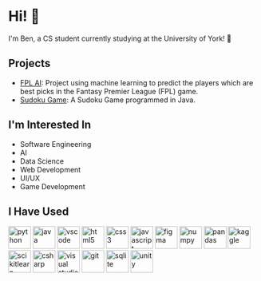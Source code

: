 # Hi! 👋
I'm Ben, a CS student currently studying at the University of York! 🦆

## Projects
- [FPL AI](https://github.com/BenLeaver/FPL-Prediction-AI): Project using machine learning to predict the players which are best picks in the Fantasy Premier League (FPL) game.
- [Sudoku Game](https://github.com/BenLeaver/Sudoku-Game): A Sudoku Game programmed in Java.


## I'm Interested In
- Software Engineering
- AI
- Data Science
- Web Development
- UI/UX
- Game Development

## I Have Used
<p align="left">
  <img src="https://cdn.jsdelivr.net/gh/devicons/devicon@latest/icons/python/python-original-wordmark.svg" width="45" height="45" alt="python">
  <img src="https://cdn.jsdelivr.net/gh/devicons/devicon@latest/icons/java/java-original-wordmark.svg" width="45" height="45" alt="java"/>
  <img src="https://cdn.jsdelivr.net/gh/devicons/devicon@latest/icons/vscode/vscode-original.svg" width="45" height="45" alt="vscode"/>
  <img src="https://cdn.jsdelivr.net/gh/devicons/devicon@latest/icons/html5/html5-original-wordmark.svg" width="45" height="45" alt="html5"/>
  <img src="https://cdn.jsdelivr.net/gh/devicons/devicon@latest/icons/css3/css3-original-wordmark.svg" width="45" height="45" alt="css3"/>
  <img src="https://cdn.jsdelivr.net/gh/devicons/devicon@latest/icons/javascript/javascript-original.svg" width="45" height="45" alt="javascript"/>
  <img src="https://cdn.jsdelivr.net/gh/devicons/devicon@latest/icons/figma/figma-original.svg" width="45" height="45" alt="figma"/>
  <img src="https://cdn.jsdelivr.net/gh/devicons/devicon@latest/icons/numpy/numpy-original-wordmark.svg" width="45" height="45" alt="numpy"/>
  <img src="https://cdn.jsdelivr.net/gh/devicons/devicon@latest/icons/pandas/pandas-original-wordmark.svg" width="45" height="45" alt="pandas"/>
  <img src="https://cdn.jsdelivr.net/gh/devicons/devicon@latest/icons/kaggle/kaggle-original.svg" width="45" height="45" alt="kaggle"/>
  <img src="https://cdn.jsdelivr.net/gh/devicons/devicon@latest/icons/scikitlearn/scikitlearn-original.svg" width="45" height="45" alt="scikitlearn"/>
  <img src="https://cdn.jsdelivr.net/gh/devicons/devicon@latest/icons/csharp/csharp-original.svg" width="45" height="45" alt="csharp"/>
  <img src="https://cdn.jsdelivr.net/gh/devicons/devicon@latest/icons/visualstudio/visualstudio-original.svg" width="45" height="45" alt="visual studio"/>
  <img src="https://cdn.jsdelivr.net/gh/devicons/devicon@latest/icons/git/git-original.svg" width="45" height="45" alt="git"/>
  <img src="https://cdn.jsdelivr.net/gh/devicons/devicon@latest/icons/sqlite/sqlite-original-wordmark.svg" width="45" height="45" alt="sqlite"/>
  <img src="https://cdn.jsdelivr.net/gh/devicons/devicon@latest/icons/unity/unity-original-wordmark.svg" width="45" height="45" alt="unity"/>
</p>
